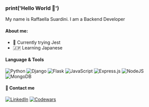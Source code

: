 ### print('Hello World 👋')
My name is Raffaella Suardini. I am a Backend Developer

#### About me:
- 🔭 Currently trying Jest
- 🇯🇵 Learning Japanese

####  Language & Tools 
![Python](https://img.shields.io/badge/python-3670A0?style=flat&logo=python&logoColor=white) ![Django](	https://img.shields.io/badge/Django-092E20?style=flat&logo=django&logoColor=white) ![Flask](https://img.shields.io/badge/flask-%23000.svg?style=flat&logo=flask&logoColor=white)
![JavaScript](	https://img.shields.io/badge/JavaScript-323330?style=flat&logo=javascript&logoColor=F7DF1E) 	![Express.js](https://img.shields.io/badge/express.js-%23404d59.svg?style=flat&logo=express&logoColor=%2361DAFB) ![NodeJS](https://img.shields.io/badge/node.js-6DA55F?style=flat&logo=node.js&logoColor=white)
![MongoDB](https://img.shields.io/badge/MongoDB-%234ea94b.svg?style=flat&logo=mongodb&logoColor=white)


#### 💌 Contact me
[![LinkedIn](https://img.shields.io/badge/LinkedIn-0077B5?style=flat&logo=linkedin&logoColor=white)](https://www.linkedin.com/in/raffaella-suardini-backend-developer/)  [![Codewars](https://img.shields.io/badge/Codewars-B1361E?style=flate&logo=codewars&logoColor=grey)](https://www.codewars.com/users/raffaellas )
